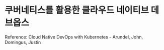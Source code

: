 # 쿠버네티스를 활용한 클라우드 네이티브 데브옵스
Reference: Cloud Native DevOps with Kubernetes - Arundel, John, Domingus, Justin
